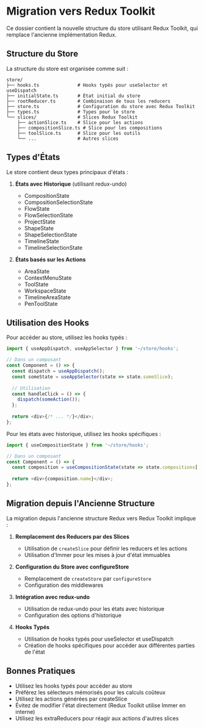 # Migration vers Redux Toolkit

Ce dossier contient la nouvelle structure du store utilisant Redux Toolkit, qui remplace l'ancienne implémentation Redux.

## Structure du Store

La structure du store est organisée comme suit :

```
store/
├── hooks.ts              # Hooks typés pour useSelector et useDispatch
├── initialState.ts       # État initial du store
├── rootReducer.ts        # Combinaison de tous les reducers
├── store.ts              # Configuration du store avec Redux Toolkit
├── types.ts              # Types pour le store
└── slices/               # Slices Redux Toolkit
    ├── actionSlice.ts    # Slice pour les actions
    ├── compositionSlice.ts # Slice pour les compositions
    ├── toolSlice.ts      # Slice pour les outils
    └── ...               # Autres slices
```

## Types d'États

Le store contient deux types principaux d'états :

1. **États avec Historique** (utilisant redux-undo)
   - CompositionState
   - CompositionSelectionState
   - FlowState
   - FlowSelectionState
   - ProjectState
   - ShapeState
   - ShapeSelectionState
   - TimelineState
   - TimelineSelectionState

2. **États basés sur les Actions**
   - AreaState
   - ContextMenuState
   - ToolState
   - WorkspaceState
   - TimelineAreaState
   - PenToolState

## Utilisation des Hooks

Pour accéder au store, utilisez les hooks typés :

```typescript
import { useAppDispatch, useAppSelector } from '~/store/hooks';

// Dans un composant
const Component = () => {
  const dispatch = useAppDispatch();
  const someState = useAppSelector(state => state.someSlice);
  
  // Utilisation
  const handleClick = () => {
    dispatch(someAction());
  };
  
  return <div>{/* ... */}</div>;
};
```

Pour les états avec historique, utilisez les hooks spécifiques :

```typescript
import { useCompositionState } from '~/store/hooks';

// Dans un composant
const Component = () => {
  const composition = useCompositionState(state => state.compositions['default']);
  
  return <div>{composition.name}</div>;
};
```

## Migration depuis l'Ancienne Structure

La migration depuis l'ancienne structure Redux vers Redux Toolkit implique :

1. **Remplacement des Reducers par des Slices**
   - Utilisation de `createSlice` pour définir les reducers et les actions
   - Utilisation d'Immer pour les mises à jour d'état immuables

2. **Configuration du Store avec configureStore**
   - Remplacement de `createStore` par `configureStore`
   - Configuration des middlewares

3. **Intégration avec redux-undo**
   - Utilisation de redux-undo pour les états avec historique
   - Configuration des options d'historique

4. **Hooks Typés**
   - Utilisation de hooks typés pour useSelector et useDispatch
   - Création de hooks spécifiques pour accéder aux différentes parties de l'état

## Bonnes Pratiques

- Utilisez les hooks typés pour accéder au store
- Préférez les sélecteurs mémorisés pour les calculs coûteux
- Utilisez les actions générées par createSlice
- Évitez de modifier l'état directement (Redux Toolkit utilise Immer en interne)
- Utilisez les extraReducers pour réagir aux actions d'autres slices 
